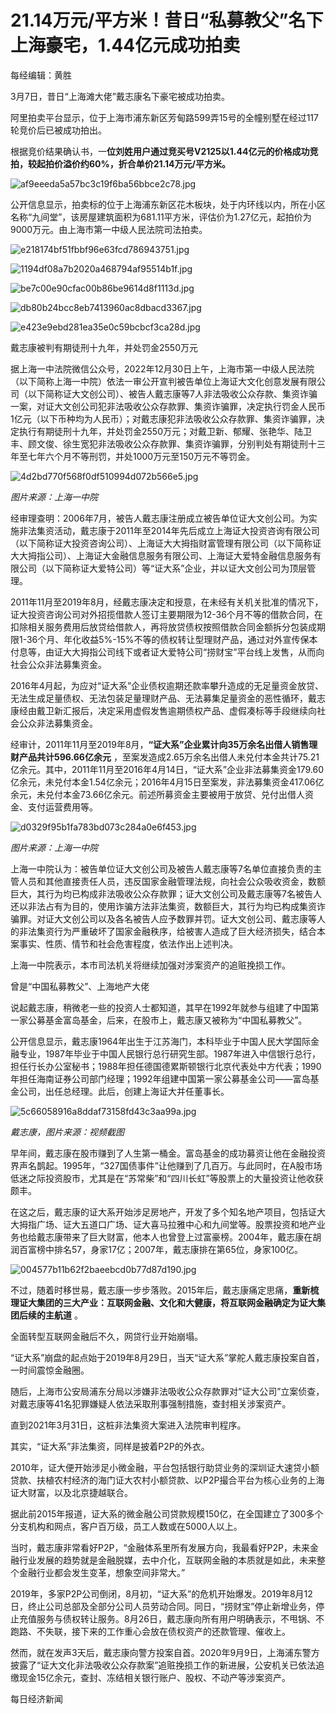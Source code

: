 # 21.14万元/平方米！昔日“私募教父”名下上海豪宅，1.44亿元成功拍卖

每经编辑：黄胜

3月7日，昔日“上海滩大佬”戴志康名下豪宅被成功拍卖。

阿里拍卖平台显示，位于上海市浦东新区芳甸路599弄15号的全幢别墅在经过117轮竞价后已被成功拍出。

根据竞价结果确认书，一**位刘姓用户通过竞买号V2125以1.44亿元的价格成功竞拍，较起拍价溢价约60%，折合单价21.14万元/平方米。**

![af9eeeda5a57bc3c19f6ba56bbce2c78.jpg](https://raw.githubusercontent.com/qqhsx/qqnews_image/main/2024/03/07/21.14万元_平方米！昔日“私募教父”名下上海豪宅，1.44亿元成功拍卖/af9eeeda5a57bc3c19f6ba56bbce2c78.jpg)

公开信息显示，拍卖标的位于上海浦东新区花木板块，处于内环线以内，所在小区名称“九间堂”，该房屋建筑面积为681.11平方米，评估价为1.27亿元，起拍价为9000万元。由上海市第一中级人民法院司法拍卖。

![e218174bf51fbbf96e63fcd786943751.jpg](https://raw.githubusercontent.com/qqhsx/qqnews_image/main/2024/03/07/21.14万元_平方米！昔日“私募教父”名下上海豪宅，1.44亿元成功拍卖/e218174bf51fbbf96e63fcd786943751.jpg)

![1194df08a7b2020a468794af95514b1f.jpg](https://raw.githubusercontent.com/qqhsx/qqnews_image/main/2024/03/07/21.14万元_平方米！昔日“私募教父”名下上海豪宅，1.44亿元成功拍卖/1194df08a7b2020a468794af95514b1f.jpg)

![be7c00e90cfac00b86be9614d8f1113d.jpg](https://raw.githubusercontent.com/qqhsx/qqnews_image/main/2024/03/07/21.14万元_平方米！昔日“私募教父”名下上海豪宅，1.44亿元成功拍卖/be7c00e90cfac00b86be9614d8f1113d.jpg)

![db80b24bcc8eb7413960ac8dbacd3367.jpg](https://raw.githubusercontent.com/qqhsx/qqnews_image/main/2024/03/07/21.14万元_平方米！昔日“私募教父”名下上海豪宅，1.44亿元成功拍卖/db80b24bcc8eb7413960ac8dbacd3367.jpg)

![e423e9ebd281ea35e0c59bcbcf3ca28d.jpg](https://raw.githubusercontent.com/qqhsx/qqnews_image/main/2024/03/07/21.14万元_平方米！昔日“私募教父”名下上海豪宅，1.44亿元成功拍卖/e423e9ebd281ea35e0c59bcbcf3ca28d.jpg)

戴志康被判有期徒刑十九年，并处罚金2550万元

据上海一中法院微信公众号，2022年12月30日上午，上海市第一中级人民法院（以下简称上海一中院）依法一审公开宣判被告单位上海证大文化创意发展有限公司（以下简称证大文创公司）、被告人戴志康等7人非法吸收公众存款、集资诈骗一案，对证大文创公司犯非法吸收公众存款罪、集资诈骗罪，决定执行罚金人民币1亿元（以下币种均为人民币）；对戴志康犯非法吸收公众存款罪、集资诈骗罪，决定执行有期徒刑十九年，并处罚金2550万元；对戴卫新、郁耀、张艳华、陆卫丰、顾文俊、徐生宽犯非法吸收公众存款罪、集资诈骗罪，分别判处有期徒刑十三年至七年六个月不等刑罚，并处1000万元至150万元不等罚金。

![4d2bd770f568f0df510994d072b566e5.jpg](https://raw.githubusercontent.com/qqhsx/qqnews_image/main/2024/03/07/21.14万元_平方米！昔日“私募教父”名下上海豪宅，1.44亿元成功拍卖/4d2bd770f568f0df510994d072b566e5.jpg)

 _图片来源：上海一中院_

经审理查明：2006年7月，被告人戴志康注册成立被告单位证大文创公司。为实施非法集资活动，戴志康于2011年至2014年先后成立上海证大投资咨询有限公司（以下简称证大投资咨询公司）、上海证大大拇指财富管理有限公司（以下简称证大大拇指公司）、上海证大金融信息服务有限公司、上海证大爱特金融信息服务有限公司（以下简称证大爱特公司）等“证大系”企业，并以证大文创公司为顶层管理。

2011年11月至2019年8月，经戴志康决定和授意，在未经有关机关批准的情况下，证大投资咨询公司对外招揽借款人签订主要期限为12-36个月不等的借款合同，在扣除相关服务费用后放贷给借款人，再将放贷债权按照借款合同金额拆分包装成期限1-36个月、年化收益5%-15%不等的债权转让型理财产品，通过对外宣传保本付息等，由证大大拇指公司线下或者证大爱特公司“捞财宝”平台线上发售，从而向社会公众非法募集资金。

2016年4月起，为应对“证大系”企业债权逾期还款率攀升造成的无足量资金放贷、无法生成足量债权、无法包装足量理财产品、无法募集足量资金的恶性循环，戴志康经由戴卫新汇报后，决定采用虚假发售逾期债权产品、虚假凑标等手段继续向社会公众非法募集资金。

经审计，2011年11月至2019年8月，**“证大系”企业累计向35万余名出借人销售理财产品共计596.66亿余元**
，至案发造成2.65万余名出借人未兑付本金共计75.21亿余元。其中，2011年11月至2016年4月14日，“证大系”企业非法募集资金179.60亿余元，未兑付本金1.54亿余元；2016年4月15日至案发，非法募集资金417.06亿余元，未兑付本金73.66亿余元。前述所募资金主要被用于放贷、兑付出借人资金、支付运营费用等。

![d0329f95b1fa783bd073c284a0e6f453.jpg](https://raw.githubusercontent.com/qqhsx/qqnews_image/main/2024/03/07/21.14万元_平方米！昔日“私募教父”名下上海豪宅，1.44亿元成功拍卖/d0329f95b1fa783bd073c284a0e6f453.jpg)

_图片来源：上海一中院_

上海一中院认为：被告单位证大文创公司及被告人戴志康等7名单位直接负责的主管人员和其他直接责任人员，违反国家金融管理法规，向社会公众吸收资金，数额巨大，其行为均已构成非法吸收公众存款罪；证大文创公司及戴志康等7名被告人还以非法占有为目的，使用诈骗方法非法集资，数额巨大，其行为均已构成集资诈骗罪。对证大文创公司以及各名被告人应予数罪并罚。证大文创公司、戴志康等人的非法集资行为严重破坏了国家金融秩序，给被害人造成了巨大经济损失，结合本案事实、性质、情节和社会危害程度，依法作出上述判决。

上海一中院表示，本市司法机关将继续加强对涉案资产的追赃挽损工作。

曾是“中国私募教父”、上海地产大佬

说起戴志康，稍微老一些的投资人士都知道，其早在1992年就参与组建了中国第一家公募基金富岛基金，后来，在股市上，戴志康又被称为“中国私募教父”。

公开信息显示，戴志康1964年出生于江苏海门，本科毕业于中国人民大学国际金融专业，1987年毕业于中国人民银行总行研究生部。1987年进入中信银行总行，担任行长办公室秘书；1988年担任德国德累斯顿银行北京代表处中方代表；1990年担任海南证券公司部门经理；1992年组建中国第一家公募基金公司——富岛基金公司，出任总经理。此后，创建上海证大并任董事长。

![5c66058916a8ddaf73158fd43c3aa99a.jpg](https://raw.githubusercontent.com/qqhsx/qqnews_image/main/2024/03/07/21.14万元_平方米！昔日“私募教父”名下上海豪宅，1.44亿元成功拍卖/5c66058916a8ddaf73158fd43c3aa99a.jpg)

_戴志康，图片来源：视频截图_

早年间，戴志康在股市赚到了人生第一桶金。富岛基金的成功募资让他在金融投资界声名鹊起。1995年，“327国债事件”让他赚到了几百万。与此同时，在A股市场低迷之际投资股市，尤其是在“苏常柴”和“四川长虹”等股票上的大量投资让他收获颇丰。

在这之后，戴志康的证大系开始涉足房地产，开发了多个知名地产项目，包括证大大拇指广场、证大五道口广场、证大喜马拉雅中心和九间堂等。股票投资和地产业务也给戴志康带来了巨大财富，他本人也曾登上过富豪榜。2004年，戴志康在胡润百富榜中排名57，身家17亿；2007年，戴志康排在第65位，身家100亿。

![004577b11b62f2baeebcd0b77d87d190.jpg](https://raw.githubusercontent.com/qqhsx/qqnews_image/main/2024/03/07/21.14万元_平方米！昔日“私募教父”名下上海豪宅，1.44亿元成功拍卖/004577b11b62f2baeebcd0b77d87d190.jpg)

不过，随着时移世易，戴志康一步步落败。2015年后，戴志康痛定思痛，**重新梳理证大集团的三大产业：互联网金融、文化和大健康，将互联网金融确定为证大集团后续的主航道**
。

全面转型互联网金融后不久，网贷行业开始崩塌。

“证大系”崩盘的起点始于2019年8月29日，当天“证大系”掌舵人戴志康投案自首，一时间震惊金融圈。

随后，上海市公安局浦东分局以涉嫌非法吸收公众存款罪对“证大公司”立案侦查，对戴志康等41名犯罪嫌疑人依法采取刑事强制措施，查封相关涉案资产。

直到2021年3月31日，这桩非法集资大案进入法院审判程序。

其实，“证大系”非法集资，同样是披着P2P的外衣。

2010年，证大便开始涉足小微金融，平台包括银行助贷业务的深圳证大速贷小额贷款、扶植农村经济的海门证大农村小额贷款、以P2P撮合平台为核心业务的上海证大财富，以及北京捷越联合。

据此前2015年报道，证大系的微金融公司贷款规模150亿，在全国建立了300多个分支机构和网点，客户百万级，员工人数或在5000人以上。

当时，戴志康非常看好P2P，“金融体系里所有发展方向，我最看好P2P，未来金融行业发展的趋势就是金融脱媒，去中介化，互联网金融的本质就是如此，未来整个金融行业都会发生变革，想象空间非常大。”

2019年，多家P2P公司倒闭，8月初，“证大系”的危机开始爆发。2019年8月12日，终止公司总部及全部分公司人员劳动合同。同日，“捞财宝”停止新增业务，停止充值服务与债权转让服务。8月26日，戴志康向所有用户明确表示，不甩锅、不跑路、不失联，接下来的工作重心会放在债权资产的还款管理、催收上。

然而，就在发声3天后，戴志康向警方投案自首。2020年9月9日，上海浦东警方披露了“证大文化非法吸收公众存款案”追赃挽损工作的新进展，公安机关已依法追缴现金15亿余元，查封、冻结相关银行账户、股权、不动产等涉案资产。

每日经济新闻

